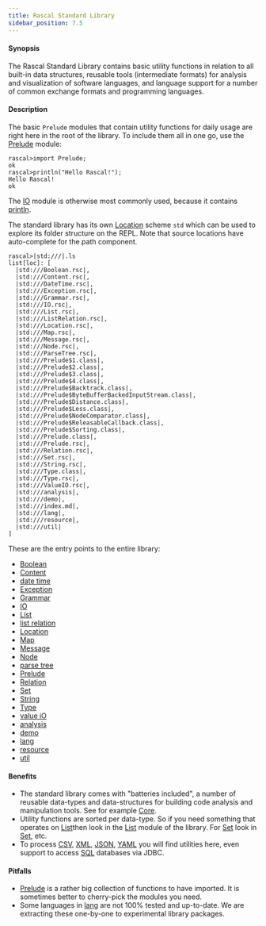```yaml
---
title: Rascal Standard Library
sidebar_position: 7.5
---
```


#### Synopsis

The Rascal Standard Library contains basic utility functions in relation to all built-in data structures,
reusable tools (intermediate formats) for analysis and visualization of software languages,
and language support for a number of common exchange formats and programming languages.

#### Description

The basic `Prelude` modules that contain utility functions for daily usage are right here in the 
root of the library. To include them all in one go, use the [Prelude](../../../../../../../../../Library/Prelude.md) module:


```rascal-shell 
rascal>import Prelude;
ok
rascal>println("Hello Rascal!");
Hello Rascal!
ok
```

The [IO](../../../../../../../../../Library/IO.md) module is otherwise most commonly used, because it contains [println](../../../../../../../../../Library/IO.md#IO-println).

The standard library has its own [Location](../../../../../../../../../Rascal/Expressions/Values/Location/index.md) scheme `std` which can be used to explore
its folder structure on the REPL. Note that source locations have auto-complete for the path component.


```rascal-shell 
rascal>|std:///|.ls
list[loc]: [
  |std:///Boolean.rsc|,
  |std:///Content.rsc|,
  |std:///DateTime.rsc|,
  |std:///Exception.rsc|,
  |std:///Grammar.rsc|,
  |std:///IO.rsc|,
  |std:///List.rsc|,
  |std:///ListRelation.rsc|,
  |std:///Location.rsc|,
  |std:///Map.rsc|,
  |std:///Message.rsc|,
  |std:///Node.rsc|,
  |std:///ParseTree.rsc|,
  |std:///Prelude$1.class|,
  |std:///Prelude$2.class|,
  |std:///Prelude$3.class|,
  |std:///Prelude$4.class|,
  |std:///Prelude$Backtrack.class|,
  |std:///Prelude$ByteBufferBackedInputStream.class|,
  |std:///Prelude$Distance.class|,
  |std:///Prelude$Less.class|,
  |std:///Prelude$NodeComparator.class|,
  |std:///Prelude$ReleasableCallback.class|,
  |std:///Prelude$Sorting.class|,
  |std:///Prelude.class|,
  |std:///Prelude.rsc|,
  |std:///Relation.rsc|,
  |std:///Set.rsc|,
  |std:///String.rsc|,
  |std:///Type.class|,
  |std:///Type.rsc|,
  |std:///ValueIO.rsc|,
  |std:///analysis|,
  |std:///demo|,
  |std:///index.md|,
  |std:///lang|,
  |std:///resource|,
  |std:///util|
]
```

These are the entry points to the entire library:
* [Boolean](../../../../../../../../../Library/Boolean.md)
* [Content](../../../../../../../../../Library/Content.md)
* [date time](../../../../../../../../../Library/DateTime.md)
* [Exception](../../../../../../../../../Library/Exception.md)
* [Grammar](../../../../../../../../../Library/Grammar.md)
* [IO](../../../../../../../../../Library/IO.md)
* [List](../../../../../../../../../Library/List.md)
* [list relation](../../../../../../../../../Library/ListRelation.md)
* [Location](../../../../../../../../../Library/Location.md)
* [Map](../../../../../../../../../Library/Map.md)
* [Message](../../../../../../../../../Library/Message.md)
* [Node](../../../../../../../../../Library/Node.md)
* [parse tree](../../../../../../../../../Library/ParseTree.md)
* [Prelude](../../../../../../../../../Library/Prelude.md)
* [Relation](../../../../../../../../../Library/Relation.md)
* [Set](../../../../../../../../../Library/Set.md)
* [String](../../../../../../../../../Library/String.md)
* [Type](../../../../../../../../../Library/Type.md)
* [value iO](../../../../../../../../../Library/ValueIO.md)
* [analysis](../../../../../../../../../Library/analysis/index.md)
* [demo](../../../../../../../../../Library/demo/index.md)
* [lang](../../../../../../../../../Library/lang/index.md)
* [resource](../../../../../../../../../Library/resource/index.md)
* [util](../../../../../../../../../Library/util/index.md)

#### Benefits

* The standard library comes with "batteries included", a number of reusable data-types and data-structures for building code analysis and manipulation tools. See for example [Core](../../../../../../../../../Library/analysis/m3/Core.md).
* Utility functions are sorted per data-type. So if you need something that operates on [List](../../../../../../../../../Rascal/Expressions/Values/List/index.md)then look in the [List](../../../../../../../../../Library/List.md) module of the library. For [Set](../../../../../../../../../Rascal/Expressions/Values/Set/index.md) look in [Set](../../../../../../../../../Library/Set.md), etc.
* To process [CSV](../../../../../../../../../Library/lang/csv/index.md), [XML](../../../../../../../../../Library/lang/xml/index.md), [JSON](../../../../../../../../../Library/lang/json/index.md), [YAML](../../../../../../../../../Library/lang/yaml/index.md) you will find utilities here, even support to access [SQL](../../../../../../../../../Library/resource/jdbc/JDBC.md) databases via JDBC.

#### Pitfalls

* [Prelude](../../../../../../../../../Library/Prelude.md) is a rather big collection of functions to have imported. It is sometimes better to cherry-pick the modules you need.
* Some languages in [lang](../../../../../../../../../Library/lang/index.md) are not 100% tested and up-to-date. We are extracting these one-by-one to experimental library packages.

